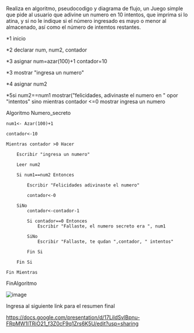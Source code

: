 Realiza en algoritmo, pseudocodigo y diagrama de flujo, un Juego simple que pide al usuario que adivine un numero en 10 intentos, que imprima si lo atina, y si no le indique si el número ingresado es mayo o menor al almacenado, así como el número de intemtos restantes.

*1 inicio

*2 declarar num, num2, contador

*3 asignar num=azar(100)+1 contador=10

*3 mostrar "ingresa un numero"

*4 asignar num2

*5si num2==num1 mostrar("felicidades, adivinaste el numero en " opor "intentos" sino mientras contador <=0 mostrar ingresa un numero

Algoritmo Numero_secreto
	
	num1<- Azar(100)+1
	
	contador<-10
	
	Mientras contador >0 Hacer
		
		Escribir "ingresa un numero"
		
		Leer num2
		
		Si num1==num2 Entonces
			
			Escribir "Felicidades adivinaste el numero"
			
			contador<-0
			
		SiNo
			contador<-contador-1
			
			Si contador==0 Entonces
				Escribir "Fallaste, el numero secreto era ", num1
				
			SiNo
				Escribir "Fallaste, te qudan ",contador, " intentos"
				
			Fin Si
			
		Fin Si
		
	Fin Mientras
	
FinAlgoritmo

![image](https://user-images.githubusercontent.com/101203615/161421726-f14e9bfd-d90e-45a2-ae84-6a44ce8494f7.png)


Ingresa al siguiente link para el resumen final

https://docs.google.com/presentation/d/17LildSvlBpnu-FRpMW1ITRiO21_f3Z0cF9q1Zrs6K5U/edit?usp=sharing
